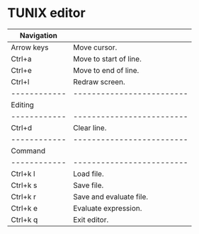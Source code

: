 TUNIX editor
============

| Navigation |                         |
|------------|-------------------------|
| Arrow keys | Move cursor.            |
| Ctrl+a     | Move to start of line.  |
| Ctrl+e     | Move to end of line.    |
| Ctrl+l     | Redraw screen.          |
|------------|-------------------------|
| Editing    |                         |
|------------|-------------------------|
| Ctrl+d     | Clear line.             |
|------------|-------------------------|
| Command    |                         |
|------------|-------------------------|
| Ctrl+k l   | Load file.              |
| Ctrl+k s   | Save file.              |
| Ctrl+k r   | Save and evaluate file. |
| Ctrl+k e   | Evaluate expression.    |
| Ctrl+k q   | Exit editor.            |

